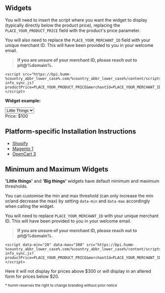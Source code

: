 ## Widgets

You will need to insert the script where you want the widget to display (typically directly below the product price), replacing the <code>PLACE_YOUR_PRODUCT_PRICE</code> field with the product's price parameter.

You will also need to replace the <code>PLACE_YOUR_MERCHANT_ID</code> field with your unique merchant ID. This will have been provided to you in your welcome email.

> **If you are unsure of your merchant ID, please reach out to pit@%domain%.**


```
<script src="https://bpi.humm-%country_abbr_lower_case%.com/%country_abbr_lower_case%/content/scripts/price-info_sync.js?productPrice=PLACE_YOUR_PRODUCT_PRICE&merchantId=PLACE_YOUR_MERCHANT_ID"></script>
```

<strong>Widget example:</strong>

<select id = "price_dd" onchange = "changeSelect()">
    <option value = "1">Little Things</option>
    <option value = "2">Big Things</option>
</select>
<div>Price: <span id = "price_div" class = "price">$100</span></div>

<script src="https://bpi.humm-%country_abbr_lower_case%.com/%country_abbr_lower_case%/content/scripts/price-info_sync.js?price-selector=.price&merchantId=30133331"></script>

## Platform-specific Installation Instructions
* [Shopify](/widgets/price-info/shopify.html)
* [Magento 1](/widgets/price-info/magento_1.html)
* [OpenCart 3](/widgets/price-info/opencart_3.html)

## Minimum and Maximum Widgets

**'Little things'** and **'Big things'** widgets have default minimum and maximum thresholds.

You can customise the min and max threshold (can only increase the min or/and decrease the max) by setting ```data-min``` and ```data-max``` accordingly when calling the widget.   

You will need to replace <code>PLACE_YOUR_MERCHANT_ID</code> with your unique merchant ID. This will have been provided to you in your welcome email.

> **If you are unsure of your merchant ID, please reach out to pit@%domain%.**


```
<script data-min="20" data-max="300" src="https://bpi.humm-%country_abbr_lower_case%.com/%country_abbr_lower_case%/content/scripts/price-info_sync.js?productPrice=PLACE_YOUR_PRODUCT_PRICE&merchantId=PLACE_YOUR_MERCHANT_ID"></script>
```


Here it will not display for prices above $300 or will display in an altered form for prices below $20.

<small>* humm reserves the right to change branding without prior notice</small>

<script src = "/js/custom.js"></script>